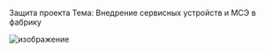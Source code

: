 Защита проекта
Тема: Внедрение сервисных устройств и МСЭ в фабрику

![изображение](https://github.com/tumanov-va/COD-Network-Design/assets/134439784/6c967859-86af-4d79-a88a-84bf80f88cef)

